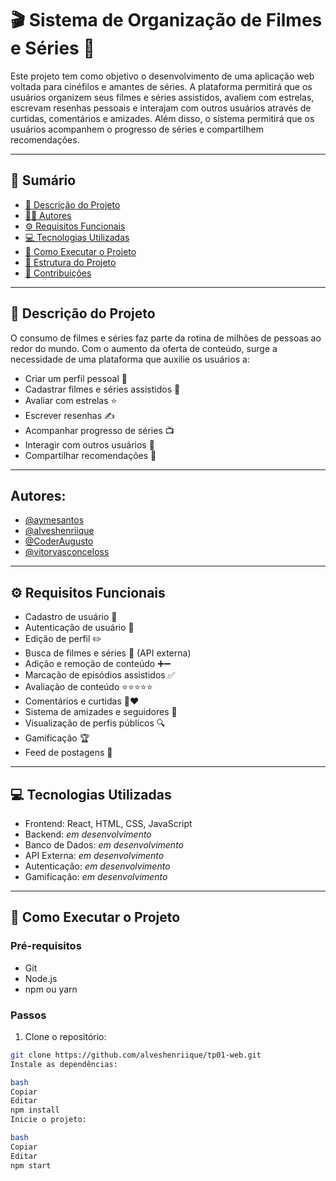 # 🎬 Sistema de Organização de Filmes e Séries 🍿

Este projeto tem como objetivo o desenvolvimento de uma aplicação web voltada para cinéfilos e amantes de séries. A plataforma permitirá que os usuários organizem seus filmes e séries assistidos, avaliem com estrelas, escrevam resenhas pessoais e interajam com outros usuários através de curtidas, comentários e amizades. Além disso, o sistema permitirá que os usuários acompanhem o progresso de séries e compartilhem recomendações.

---

## 📑 Sumário
- [📖 Descrição do Projeto](#descrição-do-projeto)
- [👨‍💻 Autores](#autores)
- [⚙️ Requisitos Funcionais](#requisitos-funcionais)
- [💻 Tecnologias Utilizadas](#tecnologias-utilizadas)
- [🚀 Como Executar o Projeto](#como-executar-o-projeto)
- [📁 Estrutura do Projeto](#estrutura-do-projeto)
- [🤝 Contribuições](#contribuições)

---

## 📖 Descrição do Projeto

O consumo de filmes e séries faz parte da rotina de milhões de pessoas ao redor do mundo. Com o aumento da oferta de conteúdo, surge a necessidade de uma plataforma que auxilie os usuários a:

- Criar um perfil pessoal 👤
- Cadastrar filmes e séries assistidos 🎥
- Avaliar com estrelas ⭐
- Escrever resenhas ✍️
- Acompanhar progresso de séries 📺
- Interagir com outros usuários 💬
- Compartilhar recomendações 📢

---

## Autores:

- [@aymesantos](https://github.com/aymesantos)  
- [@alveshenriique](https://github.com/alveshenriique)  
- [@CoderAugusto](https://github.com/CoderAugusto)  
- [@vitorvasconceloss](https://github.com/vitorvmpontes)

---

## ⚙️ Requisitos Funcionais

- Cadastro de usuário 👥
- Autenticação de usuário 🔐
- Edição de perfil ✏️
- Busca de filmes e séries 🔎 (API externa)
- Adição e remoção de conteúdo ➕➖
- Marcação de episódios assistidos ✅
- Avaliação de conteúdo ⭐⭐⭐⭐⭐
- Comentários e curtidas 💬❤️
- Sistema de amizades e seguidores 🤝
- Visualização de perfis públicos 🔍
- Gamificação 🏆
- Feed de postagens 📰

---

## 💻 Tecnologias Utilizadas

- Frontend: React, HTML, CSS, JavaScript
- Backend: *em desenvolvimento*
- Banco de Dados: *em desenvolvimento*
- API Externa: *em desenvolvimento*
- Autenticação: *em desenvolvimento*
- Gamificação: *em desenvolvimento*

---

## 🚀 Como Executar o Projeto

### Pré-requisitos
- Git
- Node.js
- npm ou yarn

### Passos

1. Clone o repositório:
```bash
git clone https://github.com/alveshenriique/tp01-web.git
Instale as dependências:

bash
Copiar
Editar
npm install
Inicie o projeto:

bash
Copiar
Editar
npm start